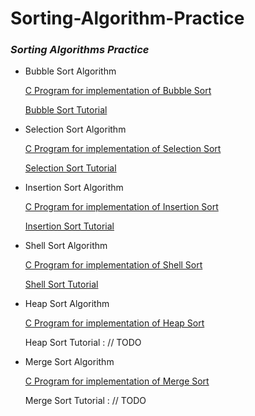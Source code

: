 # Sorting-Algorithm-Practice

### *Sorting Algorithms Practice*

- Bubble Sort Algorithm
	
	[C Program for implementation of Bubble Sort](https://github.com/monsterhxw/Sorting-Algorithm-Practice/blob/master/BubbleSort/main.c)
	
	[Bubble Sort Tutorial](https://monsterhxw.github.io/posts/sorting-algorithms-bubble-sort/)

- Selection Sort Algorithm
	
	[C Program for implementation of Selection Sort](https://github.com/monsterhxw/Sorting-Algorithm-Practice/blob/master/SelectionSort/main.c)
	
	[Selection Sort Tutorial](https://monsterhxw.github.io/posts/sorting-algorithms-selection-sort/)

- Insertion Sort Algorithm
	
	[C Program for implementation of Insertion Sort](https://github.com/monsterhxw/Sorting-Algorithm-Practice/blob/master/InsertionSort/main.c)
	
	[Insertion Sort Tutorial](https://monsterhxw.github.io/posts/sorting-algorithms-insertion-sort/)

- Shell Sort Algorithm
	
	[C Program for implementation of Shell Sort](https://github.com/monsterhxw/Sorting-Algorithm-Practice/blob/master/ShellSort/main.c)
	
	[Shell Sort Tutorial](https://monsterhxw.github.io/posts/sorting-algorithms-shell-sort/)

- Heap Sort Algorithm
	
	[C Program for implementation of Heap Sort](https://github.com/monsterhxw/Sorting-Algorithm-Practice/tree/master/HeapSort/main.c)
	
	Heap Sort Tutorial : // TODO

- Merge Sort Algorithm
	
	[C Program for implementation of Merge Sort](https://github.com/monsterhxw/Sorting-Algorithm-Practice/tree/master/MergeSort/main.c)
	
	Merge Sort Tutorial : // TODO

